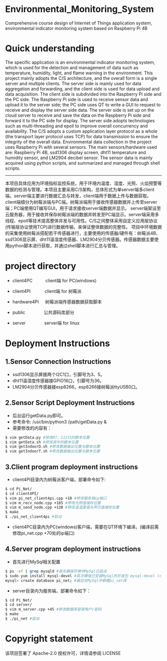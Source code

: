 # Environmental_Monitoring_System
Comprehensive course design of Internet of Things application system, environmental indicator monitoring system based on Raspberry Pi 4B


# Quick understanding
The specific application is an environmental indicator monitoring system, which is used for the detection and management of data such as temperature, humidity, light, and flame warning in the environment. This project mainly adopts the C/S architecture, and the overall form is a single server and multiple clients. The server side is mainly used for data aggregation and forwarding, and the client side is used for data upload and data acquisition.
The client side is subdivided into the Raspberry Pi side and the PC side. The Raspberry Pi side is used to receive sensor data and upload it to the server side; the PC side uses QT to write a GUI to request to receive and display the server side data.
The server side is set up on the cloud server to receive and save the data on the Raspberry Pi side and forward it to the PC side for display. The server side adopts technologies such as multi-threading and epoll to improve overall concurrency and availability. The C/S adopts a custom application layer protocol as a whole (the transport layer protocol uses TCP) for data transmission to ensure the integrity of the overall data.
Environmental data collection in the project uses Raspberry Pi with several sensors. The main sensors/hardware used are: Raspberry Pi 4B, ssd1306 display screen, dht11 temperature and humidity sensor, and LM2904 decibel sensor. The sensor data is mainly acquired using python scripts, and summarized and managed through shell scripts.

---
本项目具体应用为环境指标监控系统，用于环境内温度、湿度、光照、火焰预警等数据的检测与管理。本项目主要采用C/S架构，总体形式为单server端多client端。server端主要进行数据汇总与转发，client端用于数据上传与数据获取。
client端细分为树莓派端与PC端。树莓派端用于接收传感器数据并上传至server端；PC端使用QT编写GUI，用于请求接收server端数据并显示。
server端架设至云服务器，用于接收并保存树莓派端的数据并转发至PC端显示。server端采用多线程、epoll等技术提高整体并发与可用性。C/S之间整体采用自定义应用层协议(传输层协议使用TCP)进行数据传输，来保证整体数据的完整性。
项目中环境数据的采集使用树莓派搭配若干传感器进行，主要使用的传感器/硬件有：树莓派4B、ssd1306显示屏、dht11温湿度传感器、LM2904分贝传感器。传感器数据主要使用python脚本进行获取，并通过shell脚本进行汇总与管理。
  
  # project directory
- client4PC    client端 for PC(windows)

- client4PI     client端 for 树莓派

- hardware4PI  树莓派端传感器数据获取脚本

- public     公共源码库部分

- server     server端 for linux

# Deployment Instructions
##  1.Sensor Connection Instructions
- ssd1306显示屏接两个I2C1口，引脚号为3、5。
- dht11温湿度传感器接GPIO16口，引脚号为36。
- LM2904分贝传感器接esp8266，esp8266接树莓派ttyUSB0口。


##  2.Sensor Script Deployment Instructions
- 后台运行getData.py即可。
- 参考命令: /usr/bin/python3 /path/getData.py &
- 需要修改的内容有：

```bash
$ vim getData.py #修改87、112行的脚本位置
$ vim getData.sh #修改其中的脚本位置
$ vim getIndoorD.sh #修改数据输出位置与脚本位置
$ vim getIndoorT.sh #修改数据输出位置与脚本位置
```
## 3.Client program deployment instructions
- client4PI目录内为树莓派客户端，部署命令如下:
```bash
$ cd Pi_Net/
$ cd client4PI/
$ vim pi_net_client4pi.cpp +18 #修改服务端ip端口
$ vim m_recv_node.cpp +185 #修改光照值储存位置
$ vim m_send_node.cpp +138 #修改温湿度值与声贝值储存位置
$ make
$ ./pi_net_client4pi #启动
```
- client4PC目录内为PC(windows)客户端，需要在QT环境下编译。(编译前需修改pi_net.cpp +70处的ip端口)

## 4.Server program deployment instructions
- 首先进行MySql相关配置
```bash
$ ps -ef | grep mysqld #首先确保环境中MySql已启动
$ sudo yum install mysql-devel #其次确保已安装MySql的开发包 mysql-devel (centos) libmysqlclient-dev(apt install --ubuntu)
mysql> create database pi_net; #最后在MySql中新建pi_net库
```
- server目录内为服务端，部署命令如下：
```bash
$ cd Pi_Net/
$ cd server/
$ vim m_server.cpp +45 #修改数据库登录用户/密码
$ make
$ ./pi_net #启动
```
# Copyright statement 
该项目签署了 Apache-2.0 授权许可，详情请参阅 LICENSE
